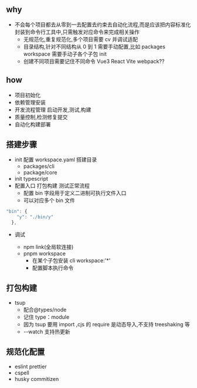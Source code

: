 ## why

- 不会每个项目都去从零到一去配置去约束去自动化流程,而是应该把内容标准化封装到命令行工具中,只需触发对应命令来完成相关操作
  - 无规范化,重复规范化,多个项目需要 cv 并调试适配
  - 目录结构,针对不同结构从 0 到 1 需要手动配置,比如 packages workspace 需要手动子各个子包 init
  - 创建不同项目需要记住不同命令 Vue3 React Vite webpack??

## how

- 项目初始化
- 依赖管理安装
- 开发流程管理 启动开发,测试,构建
- 质量控制,检测修复提交
- 自动化构建部署

## 搭建步骤

- init 配置 workspace.yaml 搭建目录
  - packages/cli
  - package/core
- init typescript
- 配置入口 打包构建 测试正常流程
  - 配置 bin 字段用于定义二进制可执行文件入口
  - 可以对应多个 bin 文件

```javascript
"bin": {
    "y": "./bin/y"
  },
```

- 调试

  - npm link(全局软连接)
  - pnpm workspace
    - 在某个子包安装 cli workspace:'\*'
    - 配置脚本执行命令

## 打包构建

- tsup
  - 配合@types/node
  - 记住 type：module
  - 因为 tsup 要用 import ,cjs 的 require 是动态导入,不支持 treeshaking 等
  - --watch 支持热更新

## 规范化配置

- eslint prettier
- cspell
- husky commitizen
